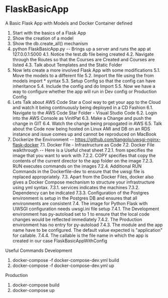 # FlaskBasicApp
A  Basic Flask App with Models and Docker Container defined

1. Start with the basics of a Flask App
2. Show the creation of a model
3. Show the db.create_all() mechanism
4. python FlaskBasicApp.py -- Brings up a server and runs the app at 127.0.0.1:5000
4.1. Notice the test.db file being created
4.2. Navigate through the Routes so that the Courses are Created and Courses are listed
4.3. Talk about Templates and the Static Folder
5. Now lets create a more involved Flask App with some modifications
5.1. Move the models to a different file
5.2. Import the file using the from models import * syntax
5.3. Setup Config so that the config can have inheritance
5.4. Include the config and do Import
5.5. Now we have a way to configure whether the app will run in Dev config or Production Config
6. Lets Talk about AWS Code Star a Cool way to get your app to the Cloud and watch it being continuously being deployed in a CD Fashion
6.1. Navigate to the AWS Code Star Folder - Visual Studio Code
6.2. Login into the AWS Console as VinitPat
6.3. Make a Change and push the change in GIT
6.4. Watch the change being propogated in AWS
6.5. Talk about the Code now being hosted on Linux AMI and DB on an RDS instance and issue comes up and cannot be reproduced on MacBook
7. Dockerize the Environment -- https://github.com/tiangolo/uwsgi-nginx-flask-docker
7.1. Docker File - Infrastructure as Code
7.2. Docker File walkthrough -- Here is a Useful cheat sheet
7.2.1. from specifies the image that you want to work with
7.2.2. COPY specifies that copy the contents of the current director to the app folder on the image
7.2.3. RUN executes commands on the images
7.2.4. Additional RUN Commands in the Dockerfile-dev to ensure that the uwsgi file is replaced appropriately.
7.3. Apart from the Docker Files, docker also gives a Docker Compose mechanism to structure your infrastructure using yml syntax.
7.3.1. services indicates the machines
7.3.2. Dependency can be indicated
7.3.3. Configuration of the Postgres environment is setup in the Postgres DB and ensures that all environments are consistent
7.4. The image for Python Flask with UWSGI configuration needs uwsgi.ini file setup
7.4.1. The Development environment has py-autoload set to 1 to ensure that the local code changes would be reflected immediately
7.4.2. The Production environment has no entry for py-autoload
7.4.3. The module and the app name have to be configured. The default value expected is "application" for callable.
7.4.4. The callable is the file name in which the app is created in our case FlaskBasicAppWithConfig



Useful Commands
Development
1. docker-compose -f docker-compose-dev.yml build
2. docker-compose -f docker-compose-dev.yml up

Production
1. docker-compose build
2. docker-compose up

